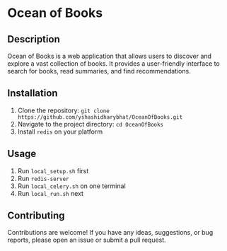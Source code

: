 # Ocean of Books
## Description
Ocean of Books is a web application that allows users to discover and explore a vast collection of books. It provides a user-friendly interface to search for books, read summaries, and find recommendations.


## Installation
1. Clone the repository: `git clone https://github.com/yshashidharybhat/OceanOfBooks.git`
2. Navigate to the project directory: `cd OceanOfBooks`
3. Install `redis` on your platform

## Usage
1. Run `local_setup.sh` first
2. Run `redis-server` 
3. Run `local_celery.sh` on one terminal
4. Run `local_run.sh` next

## Contributing
Contributions are welcome! If you have any ideas, suggestions, or bug reports, please open an issue or submit a pull request.

